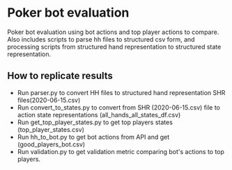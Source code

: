 # Poker bot evaluation

Poker bot evaluation using bot actions and top player actions to compare. Also includes scripts to parse hh files to structured csv form, and processing scripts from structured hand representation to structured state representation.

## How to replicate results

   - Run parser.py to convert HH files to structured hand representation SHR files(2020-06-15.csv)
   - Run convert_to_states.py to convert from SHR (2020-06-15.csv) file to action state representations (all_hands_all_states_df.csv)
   - Run get_top_player_states.py to get top players states (top_player_states.csv)
   - Run hh_to_bot.py to get bot actions from API and get (good_players_bot.csv)
   - Run validation.py to get validation metric comparing bot's actions to top players.